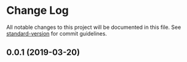 # Change Log

All notable changes to this project will be documented in this file. See [standard-version](https://github.com/conventional-changelog/standard-version) for commit guidelines.


## 0.0.1 (2019-03-20)
